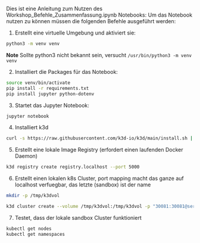 Dies ist eine Anleitung zum Nutzen des Workshop_Befehle_Zusammenfassung.ipynb Notebooks:
Um das Notebook nutzen zu können müssen die folgenden Befehle ausgeführt werden:

1. Erstellt eine virtuelle Umgebung und aktiviert sie:

```bash
python3 -m venv venv
```
**Note** Sollte python3 nicht bekannt sein, versucht `/usr/bin/python3 -m venv venv`

2. Installiert die Packages für das Notebook:

```bash
source venv/bin/activate
pip install -r requirements.txt
pip install jupyter python-dotenv
```

3. Startet das Jupyter Notebook:
```bash
jupyter notebook
```

4. Installiert k3d
```bash
curl -s https://raw.githubusercontent.com/k3d-io/k3d/main/install.sh | TAG=v5.4.4 bash
```

5. Erstellt eine lokale Image Registry (erfordert einen laufenden Docker Daemon)
```bash
k3d registry create registry.localhost --port 5000
```

6. Erstellt einen lokalen k8s Cluster, port mapping macht das ganze auf localhost verfuegbar, das letzte (sandbox) ist der name
```bash
mkdir -p /tmp/k3dvol

k3d cluster create --volume /tmp/k3dvol:/tmp/k3dvol -p "30081:30081@server:0:direct" -p "6000:6000@server:0:direct" -p "2746:2746@server:0:direct" -p "30084:30084@server:0:direct" --no-lb --k3s-arg '--no-deploy=traefik' --k3s-arg '--no-deploy=servicelb' --registry-use k3d-registry.localhost:5000 sandbox
```

7. Testet, dass der lokale sandbox Cluster funktioniert
```bash
kubectl get nodes
kubectl get namespaces
```
